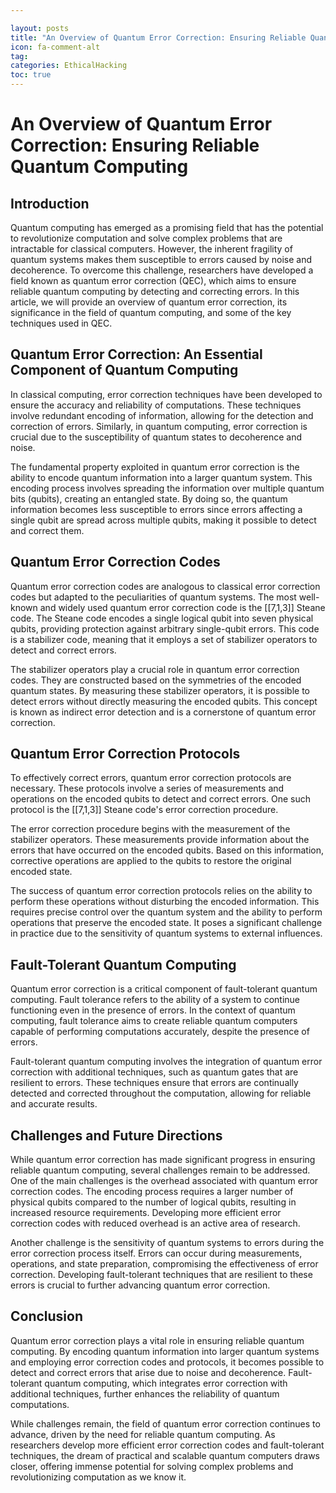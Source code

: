 ```yaml
---

layout: posts
title: "An Overview of Quantum Error Correction: Ensuring Reliable Quantum Computing"
icon: fa-comment-alt
tag:
categories: EthicalHacking
toc: true
---
```




# An Overview of Quantum Error Correction: Ensuring Reliable Quantum Computing

## Introduction

Quantum computing has emerged as a promising field that has the potential to revolutionize computation and solve complex problems that are intractable for classical computers. However, the inherent fragility of quantum systems makes them susceptible to errors caused by noise and decoherence. To overcome this challenge, researchers have developed a field known as quantum error correction (QEC), which aims to ensure reliable quantum computing by detecting and correcting errors. In this article, we will provide an overview of quantum error correction, its significance in the field of quantum computing, and some of the key techniques used in QEC.

## Quantum Error Correction: An Essential Component of Quantum Computing

In classical computing, error correction techniques have been developed to ensure the accuracy and reliability of computations. These techniques involve redundant encoding of information, allowing for the detection and correction of errors. Similarly, in quantum computing, error correction is crucial due to the susceptibility of quantum states to decoherence and noise.

The fundamental property exploited in quantum error correction is the ability to encode quantum information into a larger quantum system. This encoding process involves spreading the information over multiple quantum bits (qubits), creating an entangled state. By doing so, the quantum information becomes less susceptible to errors since errors affecting a single qubit are spread across multiple qubits, making it possible to detect and correct them.

## Quantum Error Correction Codes

Quantum error correction codes are analogous to classical error correction codes but adapted to the peculiarities of quantum systems. The most well-known and widely used quantum error correction code is the [[7,1,3]] Steane code. The Steane code encodes a single logical qubit into seven physical qubits, providing protection against arbitrary single-qubit errors. This code is a stabilizer code, meaning that it employs a set of stabilizer operators to detect and correct errors.

The stabilizer operators play a crucial role in quantum error correction codes. They are constructed based on the symmetries of the encoded quantum states. By measuring these stabilizer operators, it is possible to detect errors without directly measuring the encoded qubits. This concept is known as indirect error detection and is a cornerstone of quantum error correction.

## Quantum Error Correction Protocols

To effectively correct errors, quantum error correction protocols are necessary. These protocols involve a series of measurements and operations on the encoded qubits to detect and correct errors. One such protocol is the [[7,1,3]] Steane code's error correction procedure.

The error correction procedure begins with the measurement of the stabilizer operators. These measurements provide information about the errors that have occurred on the encoded qubits. Based on this information, corrective operations are applied to the qubits to restore the original encoded state.

The success of quantum error correction protocols relies on the ability to perform these operations without disturbing the encoded information. This requires precise control over the quantum system and the ability to perform operations that preserve the encoded state. It poses a significant challenge in practice due to the sensitivity of quantum systems to external influences.

## Fault-Tolerant Quantum Computing

Quantum error correction is a critical component of fault-tolerant quantum computing. Fault tolerance refers to the ability of a system to continue functioning even in the presence of errors. In the context of quantum computing, fault tolerance aims to create reliable quantum computers capable of performing computations accurately, despite the presence of errors.

Fault-tolerant quantum computing involves the integration of quantum error correction with additional techniques, such as quantum gates that are resilient to errors. These techniques ensure that errors are continually detected and corrected throughout the computation, allowing for reliable and accurate results.

## Challenges and Future Directions

While quantum error correction has made significant progress in ensuring reliable quantum computing, several challenges remain to be addressed. One of the main challenges is the overhead associated with quantum error correction codes. The encoding process requires a larger number of physical qubits compared to the number of logical qubits, resulting in increased resource requirements. Developing more efficient error correction codes with reduced overhead is an active area of research.

Another challenge is the sensitivity of quantum systems to errors during the error correction process itself. Errors can occur during measurements, operations, and state preparation, compromising the effectiveness of error correction. Developing fault-tolerant techniques that are resilient to these errors is crucial to further advancing quantum error correction.

## Conclusion

Quantum error correction plays a vital role in ensuring reliable quantum computing. By encoding quantum information into larger quantum systems and employing error correction codes and protocols, it becomes possible to detect and correct errors that arise due to noise and decoherence. Fault-tolerant quantum computing, which integrates error correction with additional techniques, further enhances the reliability of quantum computations.

While challenges remain, the field of quantum error correction continues to advance, driven by the need for reliable quantum computing. As researchers develop more efficient error correction codes and fault-tolerant techniques, the dream of practical and scalable quantum computers draws closer, offering immense potential for solving complex problems and revolutionizing computation as we know it.